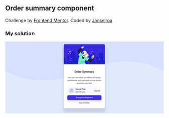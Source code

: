## Order summary component

<p>Challenge by <a href="https://www.frontendmentor.io?ref=challenge" target="_blank">Frontend Mentor</a>. Coded by <a target="_blank" href="https://github.com/janselroa">Janselroa</a></p>

### My solution
<a href="https://janselroa.github.io/order-summary-component/" target="_blank">
<img src="./design/mysolution.jpg">
</a>
